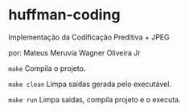# huffman-coding

Implementação da Codificação Preditiva + JPEG

por:
Mateus Meruvia
Wagner Oliveira Jr


```make```
Compila o projeto.

```make clean```
Limpa saídas gerada pelo executável.

```make run```
Limpa saídas, compila projeto e o executa.